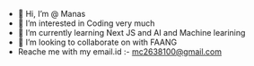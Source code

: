 - 👋 Hi, I’m @ Manas
- 👀 I’m interested in Coding very much
- 🌱 I’m currently learning Next JS and AI and Machine learining 
- 💞️ I’m looking to collaborate on with FAANG
- Reache me with my email.id :- mc2638100@gmail.com

<!---
Manas is a ✨ special ✨ repository because its `README.md` (this file) appears on your GitHub profile.
You can click the Preview link to take a look at your changes.
--->
